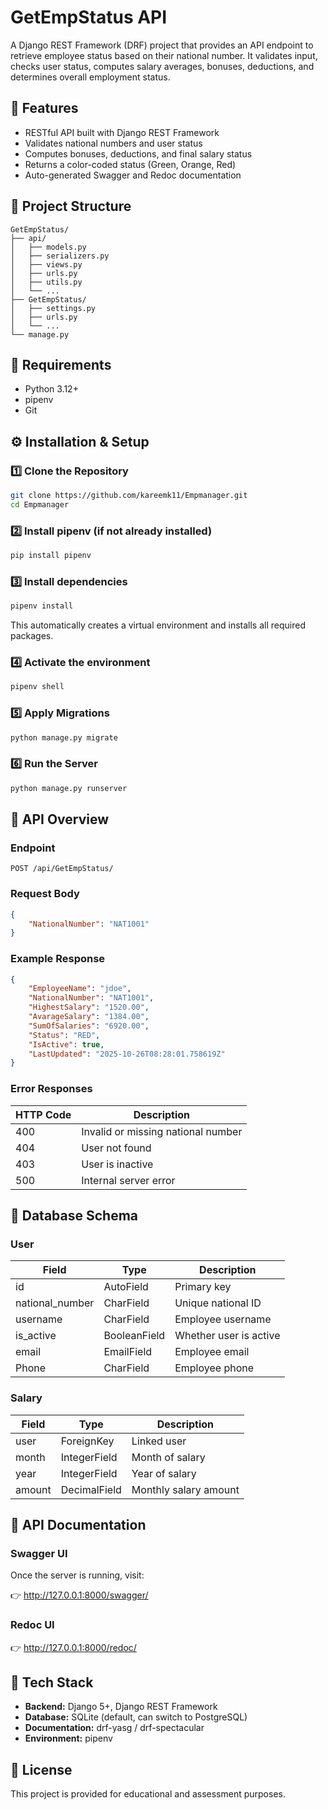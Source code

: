 # GetEmpStatus API

A Django REST Framework (DRF) project that provides an API endpoint to retrieve employee status based on their national number.
It validates input, checks user status, computes salary averages, bonuses, deductions, and determines overall employment status.

## 🚀 Features

- RESTful API built with Django REST Framework
- Validates national numbers and user status
- Computes bonuses, deductions, and final salary status
- Returns a color-coded status (Green, Orange, Red)
- Auto-generated Swagger and Redoc documentation

## 🧩 Project Structure
```
GetEmpStatus/
├── api/
│   ├── models.py
│   ├── serializers.py
│   ├── views.py
│   ├── urls.py
│   ├── utils.py
│   └── ...
├── GetEmpStatus/
│   ├── settings.py
│   ├── urls.py
│   └── ...
└── manage.py
```

## 🧾 Requirements

- Python 3.12+
- pipenv
- Git

## ⚙️ Installation & Setup

### 1️⃣ Clone the Repository
```bash
git clone https://github.com/kareemk11/Empmanager.git
cd Empmanager
```

### 2️⃣ Install pipenv (if not already installed)
```bash
pip install pipenv
```

### 3️⃣ Install dependencies
```bash
pipenv install
```

This automatically creates a virtual environment and installs all required packages.

### 4️⃣ Activate the environment
```bash
pipenv shell
```

### 5️⃣ Apply Migrations
```bash
python manage.py migrate
```

### 6️⃣ Run the Server
```bash
python manage.py runserver
```

## 🧠 API Overview

### Endpoint
```
POST /api/GetEmpStatus/
```

### Request Body
```json
{
    "NationalNumber": "NAT1001"
}
```

### Example Response
```json
{
    "EmployeeName": "jdoe",
    "NationalNumber": "NAT1001",
    "HighestSalary": "1520.00",
    "AvarageSalary": "1384.00",
    "SumOfSalaries": "6920.00",
    "Status": "RED",
    "IsActive": true,
    "LastUpdated": "2025-10-26T08:28:01.758619Z"
}
```

### Error Responses

| HTTP Code | Description |
|-----------|-------------|
| 400 | Invalid or missing national number |
| 404 | User not found |
| 403 | User is inactive |
| 500 | Internal server error |

## 🧾 Database Schema

### User

| Field | Type | Description |
|-------|------|-------------|
| id | AutoField | Primary key |
| national_number | CharField | Unique national ID |
| username | CharField | Employee username |
| is_active | BooleanField | Whether user is active |
|email| EmailField | Employee email |
| Phone | CharField | Employee phone |

### Salary

| Field | Type | Description |
|-------|------|-------------|
| user | ForeignKey | Linked user |
| month | IntegerField | Month of salary |
| year | IntegerField | Year of salary |
| amount | DecimalField | Monthly salary amount |


## 📘 API Documentation

### Swagger UI

Once the server is running, visit:

👉 http://127.0.0.1:8000/swagger/

### Redoc UI

👉 http://127.0.0.1:8000/redoc/

## 🧰 Tech Stack

- **Backend:** Django 5+, Django REST Framework
- **Database:** SQLite (default, can switch to PostgreSQL)
- **Documentation:** drf-yasg / drf-spectacular
- **Environment:** pipenv

## 📄 License

This project is provided for educational and assessment purposes.
